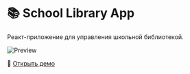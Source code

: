 # 📚 School Library App

Реакт-приложение для управления школьной библиотекой.

![Preview](demo.gif)

🔗 [Открыть демо](https://ТВОЙ_ЛОГИН.github.io/ИМЯ_РЕПО)
